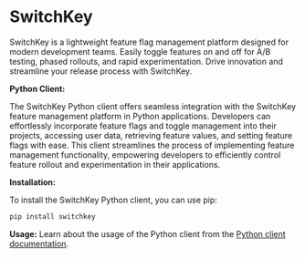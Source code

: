 # **SwitchKey**

SwitchKey is a lightweight feature flag management platform designed for modern development teams. Easily toggle features on and off for A/B testing, phased rollouts, and rapid experimentation. Drive innovation and streamline your release process with SwitchKey.

**Python Client:**

The SwitchKey Python client offers seamless integration with the SwitchKey feature management platform in Python applications. Developers can effortlessly incorporate feature flags and toggle management into their projects, accessing user data, retrieving feature values, and setting feature flags with ease. This client streamlines the process of implementing feature management functionality, empowering developers to efficiently control feature rollout and experimentation in their applications.

**Installation:**

To install the SwitchKey Python client, you can use pip:

```bash
pip install switchkey
```

**Usage:**
Learn about the usage of the Python client from the [Python client documentation](./clients/py/README.md).
